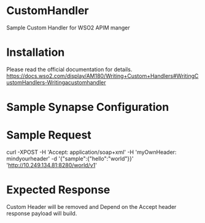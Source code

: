 # CustomHandler
Sample Custom Handler for WSO2 APIM manger


Installation
============
Please read the official documentation for details.
https://docs.wso2.com/display/AM180/Writing+Custom+Handlers#WritingCustomHandlers-Writingacustomhandler


Sample Synapse Configuration
============================

<api name="admin--hello" context="/world" version="v1" version-type="url">
        <resource methods="POST GET OPTIONS DELETE PUT" url-mapping="/*">
            <inSequence>
                <property name="POST_TO_URI" value="true" scope="axis2"/>
                <filter source="$ctx:AM_KEY_TYPE" regex="PRODUCTION">
                    <then>
                        <loopback/>
                    </then>
                    <else>
                        <sequence key="_sandbox_key_error_"/>
                    </else>
                </filter>
            </inSequence>
            <outSequence>
                <log level="full"/>
                <send/>
            </outSequence>
        </resource>
        <handlers>
            <handler class="org.wso2.carbon.apimgt.gateway.handlers.security.APIAuthenticationHandler"/>
            <handler class="org.wso2.carbon.apimgt.gateway.handlers.throttling.APIThrottleHandler">
                <property name="id" value="A"/>
                <property name="policyKey" value="gov:/apimgt/applicationdata/tiers.xml"/>
            </handler>
            <handler class="org.wso2.carbon.apimgt.usage.publisher.APIMgtUsageHandler"/>
            <handler class="org.wso2.carbon.apimgt.usage.publisher.APIMgtGoogleAnalyticsTrackingHandler"/>
            <handler class="org.wso2.carbon.test.gateway.CustomHandler"/><!--Changed this according to your Custom Handler-->
            <handler class="org.wso2.carbon.apimgt.gateway.handlers.ext.APIManagerExtensionHandler"/>
        </handlers>
    </api>

Sample Request
======================

curl -XPOST -H 'Accept: application/soap+xml' -H 'myOwnHeader: mindyourheader' -d '{"sample":{"hello":"world"}}' 'http://10.249.134.81:8280/world/v1'

Expected Response
======================
Custom Header will be removed and Depend on the Accept header response payload will build.


